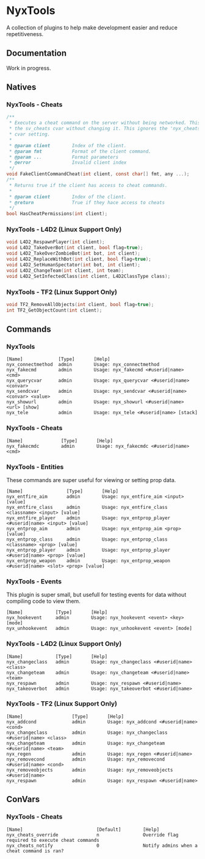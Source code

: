 # NyxTools
A collection of plugins to help make development easier and reduce repetitiveness.
## Documentation
Work in progress.
## Natives
### NyxTools - Cheats
```c
/**
 * Executes a cheat command on the server without being networked. This bypasses
 * the sv_cheats cvar without changing it. This ignores the 'nyx_cheats_override'
 * cvar setting.
 *
 * @param client        Index of the client.
 * @param fmt           Format of the client command.
 * @param ...           Format parameters
 * @error               Invalid client index
 */
void FakeClientCommandCheat(int client, const char[] fmt, any ...);
/**
 * Returns true if the client has access to cheat commands.
 *
 * @param client        Index of the client.
 * @return              True if they hace access to cheats
 */
bool HasCheatPermissions(int client);
```
### NyxTools - L4D2 (Linux Support Only)
```c
void L4D2_RespawnPlayer(int client);
void L4D2_TakeOverBot(int client, bool flag=true);
void L4D2_TakeOverZombieBot(int bot, int client);
void L4D2_ReplaceWithBot(int client, bool flag=true);
void L4D2_SetHumanSpectator(int bot, int client);
void L4D2_ChangeTeam(int client, int team);
void L4D2_SetInfectedClass(int client, L4D2ClassType class);
```
### NyxTools - TF2 (Linux Support Only)
```c
void TF2_RemoveAllObjects(int client, bool flag=true);
int TF2_GetObjectCount(int client);
```
## Commands
### NyxTools
```
[Name]             [Type]       [Help]
nyx_connectmethod  admin        Usage: nyx_connectmethod
nyx_fakecmd        admin        Usage: nyx_fakecmd <#userid|name> <cmd>
nyx_querycvar      admin        Usage: nyx_querycvar <#userid|name> <convar>
nyx_sendcvar       admin        Usage: nyx_sendcvar <#userid|name> <convar> <value>
nyx_showurl        admin        Usage: nyx_showurl <#userid|name> <url> [show]
nyx_tele           admin        Usage: nyx_tele <#userid|name> [stack]
```
### NyxTools - Cheats
```
[Name]              [Type]       [Help]
nyx_fakecmdc        admin        Usage: nyx_fakecmdc <#userid|name> <cmd>
```
### NyxTools - Entities
These commands are super useful for viewing or setting prop data.
```
[Name]                [Type]       [Help]
nyx_entfire_aim       admin        Usage: nyx_entfire_aim <input> [value]
nyx_entfire_class     admin        Usage: nyx_entfire_class <classname> <input> [value]
nyx_entfire_player    admin        Usage: nyx_entprop_player <#userid|name> <input> [value]
nyx_entprop_aim       admin        Usage: nyx_entprop_aim <prop> [value]
nyx_entprop_class     admin        Usage: nyx_entprop_class <classname> <prop> [value]
nyx_entprop_player    admin        Usage: nyx_entprop_player <#userid|name> <prop> [value]
nyx_entprop_weapon    admin        Usage: nyx_entprop_weapon <#userid|name> <slot> <prop> [value]
```
### NyxTools - Events
This plugin is super small, but usefull for testing events for data without compiling code to view them.
```
[Name]            [Type]       [Help]
nyx_hookevent     admin        Usage: nyx_hookevent <event> <key> [mode]
nyx_unhookevent   admin        Usage: nyx_unhookevent <event> [mode]
```
### NyxTools - L4D2 (Linux Support Only)
```
[Name]            [Type]       [Help]
nyx_changeclass   admin        Usage: nyx_changeclass <#userid|name> <class>
nyx_changeteam    admin        Usage: nyx_changeteam <#userid|name> <team>
nyx_respawn       admin        Usage: nyx_respawn <#userid|name>
nyx_takeoverbot   admin        Usage: nyx_takeoverbot <#userid|name>
```
### NyxTools - TF2 (Linux Support Only)
```
[Name]                  [Type]       [Help]
nyx_addcond             admin        Usage: nyx_addcond <#userid|name> <cond>
nyx_changeclass         admin        Usage: nyx_changeclass <#userid|name> <class>
nyx_changeteam          admin        Usage: nyx_changeteam <#userid|name> <team>
nyx_regen               admin        Usage: nyx_regen <#userid|name>
nyx_removecond          admin        Usage: nyx_removecond <#userid|name> <cond>
nyx_removeobjects       admin        Usage: nyx_removeobjects <#userid|name>
nyx_respawn             admin        Usage: nyx_respawn <#userid|name>
```
## ConVars
### NyxTools - Cheats
```
[Name]                           [Default]        [Help]
nyx_cheats_override              n                Override flag required to execute cheat commands
nyx_cheats_notify                0                Notify admins when a cheat command is ran?
```